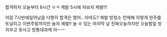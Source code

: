 합격하자
오늘부터 8시간
ㅇㅋ
제발 5시에 자보자 제발!!!

어캄 7시반에일어났음
다행히 합격은 했어.. 아마도?
제발 방청소
언제해
이렇게 한주를 또날리고
이번주말까지만 놀자 제발!!
놀 수 있는 마지막 날
진짜오늘까지만
오늘할일 방치우고 옷사고 방통대과제
야ㅡㅡ
